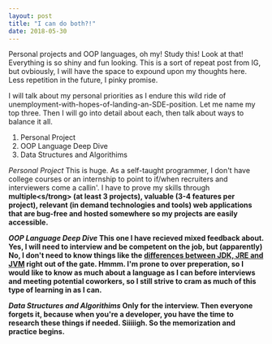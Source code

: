 ```yaml
---
layout: post
title: "I can do both?!"
date: 2018-05-30
---
```


Personal projects and OOP languages, oh my!
Study this! Look at that! Everything is so shiny and fun looking. This is a sort of repeat post from IG, 
but ovbiously, I will have the space to expound upon my thoughts here. Less repetition in the future, I pinky promise.

I will talk about my personal priorities as I endure this wild ride of unemployment-with-hopes-of-landing-an-SDE-position.
Let me name my top three. Then I will go into detail about each, then talk about ways to balance it all.

1. Personal Project
2. OOP Language Deep Dive
3. Data Structures and Algorithims

<em>Personal Project</em>
This is huge. As a self-taught programmer, I don't have college courses or an internship to point to if/when recruiters and 
interviewers come a callin'. I have to prove my skills through <strong>multiple<s/trong> (at least 3 projects), 
<strong>valuable</strong> (3-4 features per project), <strong>relevant</strong> (in demand technologies and tools) web 
applications that are bug-free and hosted somewhere so my projects are easily accessible.

<em>OOP Language Deep Dive</em>
This one I have recieved mixed feedback about. Yes, I will need to interview and be competent on the job, but (apparently) No,
I don't need to know things like the <a href="https://www.geeksforgeeks.org/differences-jdk-jre-jvm/">differences between JDK, 
JRE and JVM</a> right out of the gate. Hmmm. I'm prone to over preperation, so I would like to know as much about a language 
as I can before interviews and meeting potential coworkers, so I still strive to cram as much of this type of learning in as
I can.

<em>Data Structures and Algorithims</em>
Only for the interview. Then everyone forgets it, because when you're a developer, you have the time to research these things if
needed. Siiiiigh. So the memorization and practice begins.
